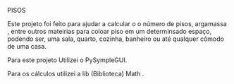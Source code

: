PISOS


Este projeto foi feito para ajudar a calcular o o número de pisos, argamassa , entre outros mateirias para coloar piso em um determinsado espaço, podendo ser, uma sala, quarto, cozinha, banheiro ou até qualquer cômodo de uma casa.

Para este projeto Utilizei o PySympleGUI.

Para os cálculos utilizei a lib (Biblioteca) Math .
